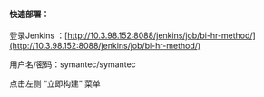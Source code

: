 #### 快速部署：
登录Jenkins ：[http://10.3.98.152:8088/jenkins/job/bi-hr-method/](http://10.3.98.152:8088/jenkins/job/bi-hr-method/)

用户名/密码：symantec/symantec

点击左侧 “立即构建” 菜单
